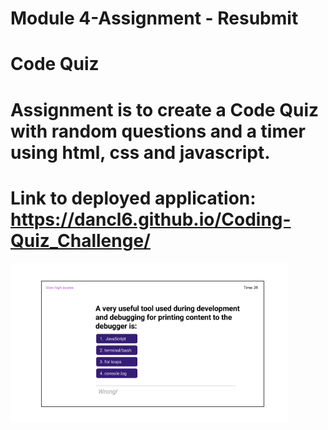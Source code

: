 # Module 4-Assignment - Resubmit
# Code Quiz
# Assignment is to create a Code Quiz with random questions and a timer using html, css and javascript.
# Link to deployed application:  https://dancl6.github.io/Coding-Quiz_Challenge/
![Web Page Image](./assets/images/mockup.png)

